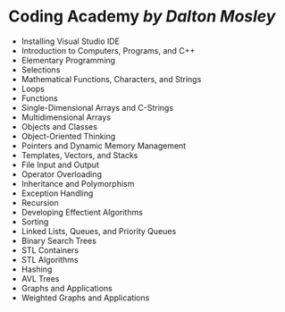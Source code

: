 # **Coding Academy** *by Dalton Mosley*

* Installing Visual Studio IDE
* Introduction to Computers, Programs, and C++
* Elementary Programming
* Selections
* Mathematical Functions, Characters, and Strings
* Loops
* Functions
* Single-Dimensional Arrays and C-Strings
* Multidimensional Arrays
* Objects and Classes
* Object-Oriented Thinking
* Pointers and Dynamic Memory Management
* Templates, Vectors, and Stacks
* File Input and Output
* Operator Overloading
* Inheritance and Polymorphism
* Exception Handling
* Recursion
* Developing Effectient Algorithms
* Sorting
* Linked Lists, Queues, and Priority Queues
* Binary Search Trees
* STL Containers
* STL Algorithms
* Hashing
* AVL Trees
* Graphs and Applications
* Weighted Graphs and Applications


